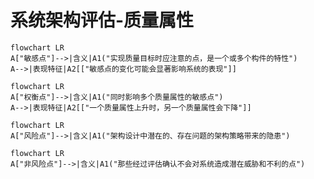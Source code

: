 # 系统架构评估-质量属性

```mermaid
flowchart LR
A["敏感点"]-->|含义|A1("实现质量目标时应注意的点，是一个或多个构件的特性")
A-->|表现特征|A2[["敏感点的变化可能会显著影响系统的表现"]]
```



```mermaid
flowchart LR
A["权衡点"]-->|含义|A1("同时影响多个质量属性的敏感点")
A-->|表现特征|A2[["一个质量属性上升时，另一个质量属性会下降"]]
```

```mermaid
flowchart LR
A["风险点"]-->|含义|A1("架构设计中潜在的、存在问题的架构策略带来的隐患")
```

```mermaid
flowchart LR
A["非风险点"]-->|含义|A1("那些经过评估确认不会对系统造成潜在威胁和不利的点")
```


